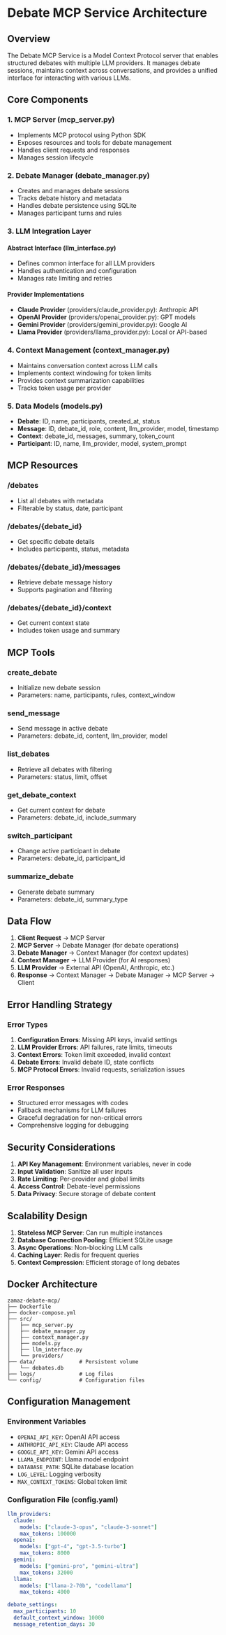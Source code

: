 # Debate MCP Service Architecture

## Overview

The Debate MCP Service is a Model Context Protocol server that enables structured debates with multiple LLM providers. It manages debate sessions, maintains context across conversations, and provides a unified interface for interacting with various LLMs.

## Core Components

### 1. MCP Server (mcp_server.py)
- Implements MCP protocol using Python SDK
- Exposes resources and tools for debate management
- Handles client requests and responses
- Manages session lifecycle

### 2. Debate Manager (debate_manager.py)
- Creates and manages debate sessions
- Tracks debate history and metadata
- Handles debate persistence using SQLite
- Manages participant turns and rules

### 3. LLM Integration Layer

#### Abstract Interface (llm_interface.py)
- Defines common interface for all LLM providers
- Handles authentication and configuration
- Manages rate limiting and retries

#### Provider Implementations
- **Claude Provider** (providers/claude_provider.py): Anthropic API
- **OpenAI Provider** (providers/openai_provider.py): GPT models
- **Gemini Provider** (providers/gemini_provider.py): Google AI
- **Llama Provider** (providers/llama_provider.py): Local or API-based

### 4. Context Management (context_manager.py)
- Maintains conversation context across LLM calls
- Implements context windowing for token limits
- Provides context summarization capabilities
- Tracks token usage per provider

### 5. Data Models (models.py)
- **Debate**: ID, name, participants, created_at, status
- **Message**: ID, debate_id, role, content, llm_provider, model, timestamp
- **Context**: debate_id, messages, summary, token_count
- **Participant**: ID, name, llm_provider, model, system_prompt

## MCP Resources

### /debates
- List all debates with metadata
- Filterable by status, date, participant

### /debates/{debate_id}
- Get specific debate details
- Includes participants, status, metadata

### /debates/{debate_id}/messages
- Retrieve debate message history
- Supports pagination and filtering

### /debates/{debate_id}/context
- Get current context state
- Includes token usage and summary

## MCP Tools

### create_debate
- Initialize new debate session
- Parameters: name, participants, rules, context_window

### send_message
- Send message in active debate
- Parameters: debate_id, content, llm_provider, model

### list_debates
- Retrieve all debates with filtering
- Parameters: status, limit, offset

### get_debate_context
- Get current context for debate
- Parameters: debate_id, include_summary

### switch_participant
- Change active participant in debate
- Parameters: debate_id, participant_id

### summarize_debate
- Generate debate summary
- Parameters: debate_id, summary_type

## Data Flow

1. **Client Request** → MCP Server
2. **MCP Server** → Debate Manager (for debate operations)
3. **Debate Manager** → Context Manager (for context updates)
4. **Context Manager** → LLM Provider (for AI responses)
5. **LLM Provider** → External API (OpenAI, Anthropic, etc.)
6. **Response** → Context Manager → Debate Manager → MCP Server → Client

## Error Handling Strategy

### Error Types
1. **Configuration Errors**: Missing API keys, invalid settings
2. **LLM Provider Errors**: API failures, rate limits, timeouts
3. **Context Errors**: Token limit exceeded, invalid context
4. **Debate Errors**: Invalid debate ID, state conflicts
5. **MCP Protocol Errors**: Invalid requests, serialization issues

### Error Responses
- Structured error messages with codes
- Fallback mechanisms for LLM failures
- Graceful degradation for non-critical errors
- Comprehensive logging for debugging

## Security Considerations

1. **API Key Management**: Environment variables, never in code
2. **Input Validation**: Sanitize all user inputs
3. **Rate Limiting**: Per-provider and global limits
4. **Access Control**: Debate-level permissions
5. **Data Privacy**: Secure storage of debate content

## Scalability Design

1. **Stateless MCP Server**: Can run multiple instances
2. **Database Connection Pooling**: Efficient SQLite usage
3. **Async Operations**: Non-blocking LLM calls
4. **Caching Layer**: Redis for frequent queries
5. **Context Compression**: Efficient storage of long debates

## Docker Architecture

```
zamaz-debate-mcp/
├── Dockerfile
├── docker-compose.yml
├── src/
│   ├── mcp_server.py
│   ├── debate_manager.py
│   ├── context_manager.py
│   ├── models.py
│   ├── llm_interface.py
│   └── providers/
├── data/              # Persistent volume
│   └── debates.db
├── logs/              # Log files
└── config/            # Configuration files
```

## Configuration Management

### Environment Variables
- `OPENAI_API_KEY`: OpenAI API access
- `ANTHROPIC_API_KEY`: Claude API access
- `GOOGLE_API_KEY`: Gemini API access
- `LLAMA_ENDPOINT`: Llama model endpoint
- `DATABASE_PATH`: SQLite database location
- `LOG_LEVEL`: Logging verbosity
- `MAX_CONTEXT_TOKENS`: Global token limit

### Configuration File (config.yaml)
```yaml
llm_providers:
  claude:
    models: ["claude-3-opus", "claude-3-sonnet"]
    max_tokens: 100000
  openai:
    models: ["gpt-4", "gpt-3.5-turbo"]
    max_tokens: 8000
  gemini:
    models: ["gemini-pro", "gemini-ultra"]
    max_tokens: 32000
  llama:
    models: ["llama-2-70b", "codellama"]
    max_tokens: 4000

debate_settings:
  max_participants: 10
  default_context_window: 10000
  message_retention_days: 30
```